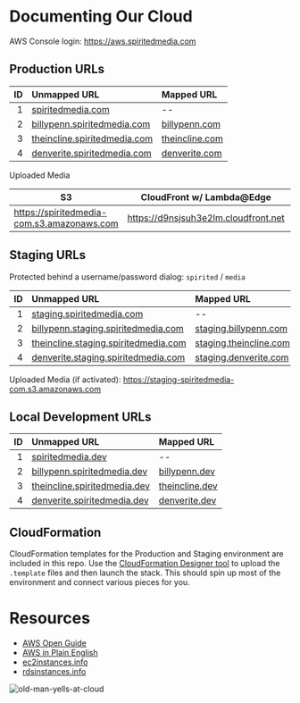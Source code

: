 # Documenting Our Cloud
AWS Console login: <https://aws.spiritedmedia.com>

## Production URLs

| ID  | Unmapped URL                   | Mapped URL       |
| --: | :-----------                   | :----------      |
| 1   | [spiritedmedia.com](https://spiritedmedia.com) | -- |
| 2   | [billypenn.spiritedmedia.com](https://billypenn.spiritedmedia.com) | [billypenn.com](https://billypenn.com)  |     
| 3   | [theincline.spiritedmedia.com](https://theincline.spiritedmedia.com) | [theincline.com](https://theincline.com) |
| 4   | [denverite.spiritedmedia.com](https://denverite.spiritedmedia.com) | [denverite.com](https://denverite.com) |

Uploaded Media

| S3 | CloudFront w/ Lambda@Edge | BunnyCDN | Mapped |
| --- | --- | --- | --- |
|<https://spiritedmedia-com.s3.amazonaws.com>| <https://d9nsjsuh3e2lm.cloudfront.net> |<https://spiritedmedia.b-cdn.net.com>|<https://a.spirited.media>|

## Staging URLs
Protected behind a username/password dialog: `spirited` / `media`

| ID  | Unmapped URL                         | Mapped URL             |
| --: | :-----------                         | :----------            |
| 1   | [staging.spiritedmedia.com](https://staging.spiritedmedia.com) | --                     |
| 2   | [billypenn.staging.spiritedmedia.com](https://billypenn.staging.spiritedmedia.com) | [staging.billypenn.com]()  |     
| 3   | [theincline.staging.spiritedmedia.com](https://theincline.staging.spiritedmedia.com) | [staging.theincline.com](https://staging.theincline.com) |
| 4   | [denverite.staging.spiritedmedia.com](https://denverite.staging.spiritedmedia.com) | [staging.denverite.com](https://staging.denverite.com) |

Uploaded Media (if activated): <https://staging-spiritedmedia-com.s3.amazonaws.com>

## Local Development URLs

| ID  | Unmapped URL                 | Mapped URL     |
| --: | :-----------                 | :----------    |
| 1   | [spiritedmedia.dev](https://spiritedmedia.dev) | --             |
| 2   | [billypenn.spiritedmedia.dev](https://billypenn.spiritedmedia.dev) | [billypenn.dev](https://billypenn.dev)  |     
| 3   | [theincline.spiritedmedia.dev](https://theincline.spiritedmedia.dev) | [theincline.dev](https://theincline.dev) |
| 4   | [denverite.spiritedmedia.dev](https://denverite.spiritedmedia.dev) | [denverite.dev](https://denverite.dev) |

## CloudFormation
CloudFormation templates for the Production and Staging environment are included in this repo. Use the [CloudFormation Designer tool](https://console.aws.amazon.com/cloudformation/designer/home) to upload the `.template` files and then launch the stack. This should spin up most of the environment and connect various pieces for you. 

# Resources
 - [AWS Open Guide](https://github.com/open-guides/og-aws)
 - [AWS in Plain English](https://www.expeditedssl.com/aws-in-plain-english)
 - [ec2instances.info](https://www.ec2instances.info/)
 - [rdsinstances.info](https://rdsinstances.info/)

![old-man-yells-at-cloud](https://cloud.githubusercontent.com/assets/867430/16280615/8676287c-388e-11e6-842f-5a02fcedb569.png)
